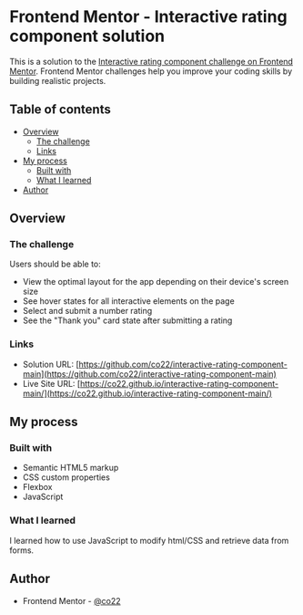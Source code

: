 # Frontend Mentor - Interactive rating component solution

This is a solution to the [Interactive rating component challenge on Frontend Mentor](https://www.frontendmentor.io/challenges/interactive-rating-component-koxpeBUmI). Frontend Mentor challenges help you improve your coding skills by building realistic projects. 

## Table of contents

- [Overview](#overview)
  - [The challenge](#the-challenge)
  - [Links](#links)
- [My process](#my-process)
  - [Built with](#built-with)
  - [What I learned](#what-i-learned)
- [Author](#author)

## Overview

### The challenge

Users should be able to:

- View the optimal layout for the app depending on their device's screen size
- See hover states for all interactive elements on the page
- Select and submit a number rating
- See the "Thank you" card state after submitting a rating

### Links

- Solution URL: [https://github.com/co22/interactive-rating-component-main](https://github.com/co22/interactive-rating-component-main)
- Live Site URL: [https://co22.github.io/interactive-rating-component-main/](https://co22.github.io/interactive-rating-component-main/)

## My process

### Built with

- Semantic HTML5 markup
- CSS custom properties
- Flexbox
- JavaScript

### What I learned

I learned how to use JavaScript to modify html/CSS and retrieve data from forms.

## Author

- Frontend Mentor - [@co22](https://www.frontendmentor.io/profile/co22)